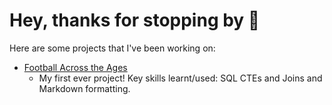 # Hey, thanks for stopping by :handshake:

Here are some projects that I've been working on:

* [Football Across the Ages](https://github.com/chickchetwynd/portfolio/blob/main/football_across_the_ages.md)
  * My first ever project! Key skills learnt/used: SQL CTEs and Joins and Markdown formatting.
